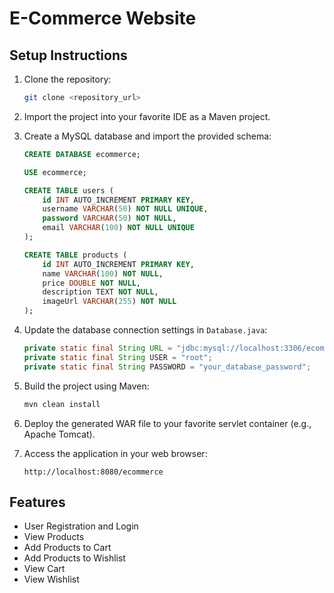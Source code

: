 # E-Commerce Website

## Setup Instructions

1. Clone the repository:
    ```sh
    git clone <repository_url>
    ```

2. Import the project into your favorite IDE as a Maven project.

3. Create a MySQL database and import the provided schema:
    ```sql
    CREATE DATABASE ecommerce;

    USE ecommerce;

    CREATE TABLE users (
        id INT AUTO_INCREMENT PRIMARY KEY,
        username VARCHAR(50) NOT NULL UNIQUE,
        password VARCHAR(50) NOT NULL,
        email VARCHAR(100) NOT NULL UNIQUE
    );

    CREATE TABLE products (
        id INT AUTO_INCREMENT PRIMARY KEY,
        name VARCHAR(100) NOT NULL,
        price DOUBLE NOT NULL,
        description TEXT NOT NULL,
        imageUrl VARCHAR(255) NOT NULL
    );
    ```

4. Update the database connection settings in `Database.java`:
    ```java
    private static final String URL = "jdbc:mysql://localhost:3306/ecommerce";
    private static final String USER = "root";
    private static final String PASSWORD = "your_database_password";
    ```

5. Build the project using Maven:
    ```sh
    mvn clean install
    ```

6. Deploy the generated WAR file to your favorite servlet container (e.g., Apache Tomcat).

7. Access the application in your web browser:
    ```
    http://localhost:8080/ecommerce
    ```

## Features

- User Registration and Login
- View Products
- Add Products to Cart
- Add Products to Wishlist
- View Cart
- View Wishlist
